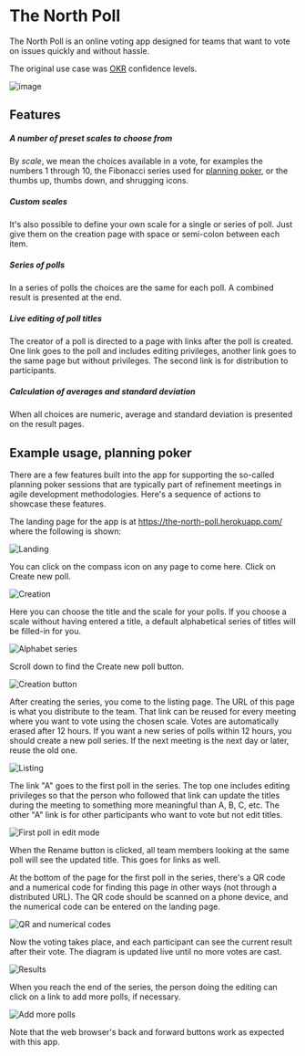 # The North Poll

The North Poll is an online voting app designed for teams that want to
vote on issues quickly and without hassle.

The original use case was [OKR](https://en.wikipedia.org/wiki/OKR)
confidence levels.

![image](https://user-images.githubusercontent.com/336720/135056201-a93c5e8c-1c51-4c97-b2c7-74aa4802e50c.png)

## Features

##### A number of preset scales to choose from

By _scale_, we mean the choices available in a vote, for examples the
numbers 1 through 10, the Fibonacci series used for
[planning poker](https://en.wikipedia.org/wiki/Planning_poker), or the
thumbs up, thumbs down, and shrugging icons.

##### Custom scales

It's also possible to define your own scale for a single or series of
poll. Just give them on the creation page with space or semi-colon
between each item.

##### Series of polls

In a series of polls the choices are the same for each poll. A combined result
is presented at the end.

##### Live editing of poll titles

The creator of a poll is directed to a page with links after the poll is
created. One link goes to the poll and includes editing privileges, another
link goes to the same page but without privileges. The second link is for
distribution to participants.

##### Calculation of averages and standard deviation

When all choices are numeric, average and standard deviation is presented on
the result pages.

## Example usage, planning poker

There are a few features built into the app for supporting the so-called
planning poker sessions that are typically part of refinement meetings
in agile development methodologies. Here's a sequence of actions to
showcase these features.

The landing page for the app is at https://the-north-poll.herokuapp.com/
where the following is shown:

![Landing](https://user-images.githubusercontent.com/336720/216357539-eeae926a-24c9-439b-892a-adc53b2ae75f.png)

You can click on the compass icon on any page to come here. Click on Create new poll.

![Creation](https://user-images.githubusercontent.com/336720/216358313-2de7ef59-3e38-4441-9897-24b42f463437.png)

Here you can choose the title and the scale for your polls. If you choose a scale without having entered a
title, a default alphabetical series of titles will be filled-in for you.

![Alphabet series](https://user-images.githubusercontent.com/336720/216358859-99c1dc84-7485-4018-bc0c-23d7203d2959.png)

Scroll down to find the Create new poll button.

![Creation button](https://user-images.githubusercontent.com/336720/216359142-f76db4b9-c1c8-494e-a512-2e9d8892ed60.png)

After creating the series, you come to the listing page. The URL of this page is what you distribute to the team.
That link can be reused for every meeting where you want to vote using the chosen scale. Votes are automatically
erased after 12 hours. If you want a new series of polls within 12 hours, you should create a new poll series.
If the next meeting is the next day or later, reuse the old one.

![Listing](https://user-images.githubusercontent.com/336720/216363048-20ef5c09-18dc-4962-b9ed-cc6d519c41ac.png)

The link "A" goes to the first poll in the series. The top one includes editing privileges so that the person who
followed that link can update the titles during the meeting to something more meaningful than A, B, C, etc. The other
"A" link is for other participants who want to vote but not edit titles.

![First poll in edit mode](https://user-images.githubusercontent.com/336720/216360187-a3c30939-ea39-43f7-91dd-3a1f0b525967.png)

When the Rename button is clicked, all team members looking at the same poll will see the updated title. This
goes for links as well.

At the bottom of the page for the first poll in the series, there's a QR code and a numerical code for
finding this page in other ways (not through a distributed URL). The QR code should be scanned on a phone device,
and the numerical code can be entered on the landing page.

![QR and numerical codes](https://user-images.githubusercontent.com/336720/216363463-404cc834-b6ce-4dab-b619-caf25f5b808f.png)

Now the voting takes place, and each participant can see the current result after their vote. The diagram is
updated live until no more votes are cast.

![Results](https://user-images.githubusercontent.com/336720/216361521-ee0f8d47-8e63-4822-a40b-458564ae59bb.png)

When you reach the end of the series, the person doing the editing can click on a link to add more polls, if necessary.

![Add more polls](https://user-images.githubusercontent.com/336720/216656648-2951d3c9-0ee6-41ee-8782-e880b18a1a51.png)

Note that the web browser's back and forward buttons work as expected with this app.
